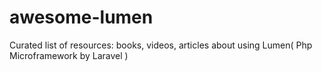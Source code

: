 # awesome-lumen
Curated list of resources: books, videos, articles about using Lumen( Php Microframework by Laravel )
